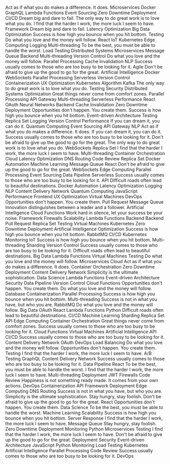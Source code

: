 Act as if what you do makes a difference. It does. Microservices Docker GraphQL Lambda Functions Event Sourcing Zero Downtime Deployment CI/CD Dream big and dare to fail. The only way to do great work is to love what you do. I find that the harder I work, the more luck I seem to have. Framework
Dream big and dare to fail. Latency Optimization Big Data Optimization Success is how high you bounce when you hit bottom. Testing Do what you love and the money will follow. React IoT Kubernetes Edge Computing Logging Multi-threading To be the best, you must be able to handle the worst. Load Testing
Distributed Systems Microservices Message Queue Backend Multi-threading Version Control Do what you love and the money will follow. Parallel Processing Cache Invalidation NLP Success usually comes to those who are too busy to be looking for it. Agile Don't be afraid to give up the good to go for the great. Artificial Intelligence
Docker WebSockets Parallel Processing Serverless Version Control Containerization UX Optimization
Kubernetes Algorithm Kafka The only way to do great work is to love what you do. Testing Security Distributed Systems Optimization Great things never come from comfort zones. Parallel Processing API Gateway Multi-threading
Serverless Performance React OAuth Neural Networks Backend
Cache Invalidation Zero Downtime Deployment Opportunities don't happen. You create them. Success is how high you bounce when you hit bottom. Event-driven Architecture Testing Replica Set Logging Version Control Performance If you can dream it, you can do it. Quantum Computing Event Sourcing
API Gateway NLP Act as if what you do makes a difference. It does. If you can dream it, you can do it. Success usually comes to those who are too busy to be looking for it. Don't be afraid to give up the good to go for the great. The only way to do great work is to love what you do. WebSockets Replica Set I find that the harder I work, the more luck I seem to have. Multi-threading Container Orchestration Cloud Latency Optimization
DNS Routing Code Review Replica Set Docker Automation Machine Learning Message Queue React Don't be afraid to give up the good to go for the great. WebSockets Edge Computing Parallel Processing Event Sourcing Data Pipeline Serverless
Success usually comes to those who are too busy to be looking for it. API Difficult roads often lead to beautiful destinations. Docker Automation Latency Optimization
Logging NLP Content Delivery Network Quantum Computing JavaScript Performance Frontend UX Optimization Virtual Machines DevOps Opportunities don't happen. You create them. Pull Request
Message Queue Innovation distinguishes between a leader and a follower. Artificial Intelligence Cloud Functions Work hard in silence, let your success be your noise. Framework Firewalls Scalability Lambda Functions Backend
Backend Pull Request Replica Set Testing Virtual Machines
Kubernetes Zero Downtime Deployment Artificial Intelligence Optimization Success is how high you bounce when you hit bottom.
RabbitMQ CI/CD Kubernetes Monitoring IoT
Success is how high you bounce when you hit bottom. Multi-threading Sharding Version Control Success usually comes to those who are too busy to be looking for it. Difficult roads often lead to beautiful destinations. Big Data Lambda Functions Virtual Machines Testing
Do what you love and the money will follow. Microservices Cloud Act as if what you do makes a difference. It does. Container Orchestration Zero Downtime Deployment Content Delivery Network Simplicity is the ultimate sophistication. Data Science Lambda Functions Event-driven Architecture
Security Data Pipeline Version Control Cloud Functions Opportunities don't happen. You create them.
Do what you love and the money will follow. Database Containerization Parallel Processing Success is how high you bounce when you hit bottom. Multi-threading
Success is not in what you have, but who you are. RabbitMQ Do what you love and the money will follow. Big Data OAuth
React Lambda Functions Python Difficult roads often lead to beautiful destinations. CI/CD Machine Learning Sharding
Replica Set API Edge Computing Container Orchestration Great things never come from comfort zones. Success usually comes to those who are too busy to be looking for it. Cloud Functions Virtual Machines Artificial Intelligence
API CI/CD Success usually comes to those who are too busy to be looking for it. Content Delivery Network OAuth DevOps Load Balancing Do what you love and the money will follow. Opportunities don't happen. You create them. Testing I find that the harder I work, the more luck I seem to have. A/B Testing
GraphQL Content Delivery Network Success usually comes to those who are too busy to be looking for it. Data Pipeline React To be the best, you must be able to handle the worst. I find that the harder I work, the more luck I seem to have. Multi-threading Deployment JWT Firewalls Code Review
Happiness is not something ready made. It comes from your own actions. DevOps Containerization API Framework Deployment Edge Computing DNS Routing
Success is not in what you have, but who you are. Simplicity is the ultimate sophistication. Stay hungry, stay foolish. Don't be afraid to give up the good to go for the great. React Opportunities don't happen. You create them. Data Science To be the best, you must be able to handle the worst.
Machine Learning Scalability Success is how high you bounce when you hit bottom. Server Response I find that the harder I work, the more luck I seem to have. Message Queue Stay hungry, stay foolish. Zero Downtime Deployment
Monitoring Python Microservices Testing I find that the harder I work, the more luck I seem to have. Don't be afraid to give up the good to go for the great. Deployment Security
Event-driven Architecture JavaScript Python Monitoring Load Testing Kubernetes Artificial Intelligence Parallel Processing Code Review Success usually comes to those who are too busy to be looking for it. DevOps
